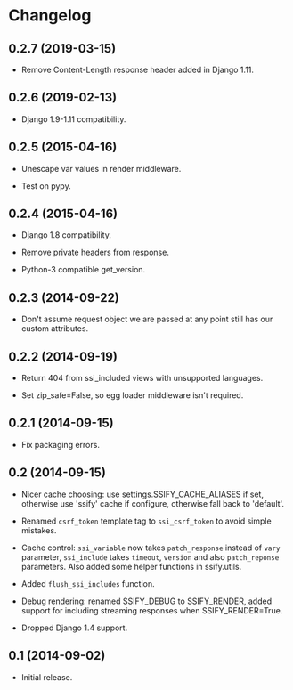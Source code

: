 # Changelog

## 0.2.7 (2019-03-15)

* Remove Content-Length response header added in Django 1.11.

## 0.2.6 (2019-02-13)

* Django 1.9-1.11 compatibility.

## 0.2.5 (2015-04-16)

* Unescape var values in render middleware.

* Test on pypy.


## 0.2.4 (2015-04-16)

* Django 1.8 compatibility.

* Remove private headers from response.

* Python-3 compatible get_version.


## 0.2.3 (2014-09-22)

* Don't assume request object we are passed at any point still has
  our custom attributes.


## 0.2.2 (2014-09-19)

* Return 404 from ssi_included views with unsupported languages.

* Set zip_safe=False, so egg loader middleware isn't required.


## 0.2.1 (2014-09-15)

* Fix packaging errors.


## 0.2 (2014-09-15)

* Nicer cache choosing: use settings.SSIFY_CACHE_ALIASES if set,
  otherwise use 'ssify' cache if configure, otherwise
  fall back to 'default'.

* Renamed `csrf_token` template tag to `ssi_csrf_token` to avoid
  simple mistakes.

* Cache control: `ssi_variable` now takes `patch_response` instead
  of `vary` parameter, `ssi_include` takes `timeout`, `version` and
  also `patch_reponse` parameters.  Also added some helper functions
  in ssify.utils.

* Added `flush_ssi_includes` function.

* Debug rendering: renamed SSIFY_DEBUG to SSIFY_RENDER, added support
  for including streaming responses when SSIFY_RENDER=True.

* Dropped Django 1.4 support.


## 0.1 (2014-09-02)

* Initial release.
